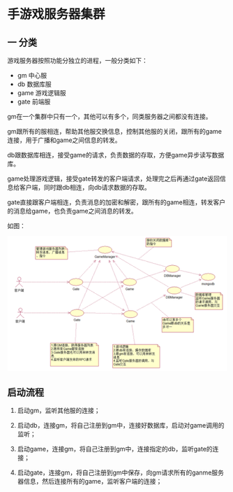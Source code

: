 # 手游戏服务器集群

## 一 分类

游戏服务器按照功能分独立的进程，一般分类如下：  

* gm 中心服 
* db 数据库服
* game 游戏逻辑服
* gate 前端服


gm在一个集群中只有一个，其他可以有多个，同类服务器之间都没有连接。

gm跟所有的服相连，帮助其他服交换信息，控制其他服的关闭，跟所有的game连接，用于广播和game之间信息的转发。

db跟数据库相连，接受game的请求，负责数据的存取，方便game异步读写数据库。

game处理游戏逻辑，接受gate转发的客户端请求，处理完之后再通过gate返回信息给客户端，同时跟db相连，向db请求数据的存取。

gate直接跟客户端相连，负责消息的加密和解密，跟所有的game相连，转发客户的消息给game，也负责game之间消息的转发。

如图：

![连接关系图](./10020/link.png)

## 启动流程

1. 启动gm，监听其他服的连接；

2. 启动db，连接gm，将自己注册到gm中，连接好数据库，启动对game调用的监听；

3. 启动game，连接gm，将自己注册到gm中，连接指定的db，监听gate的连接；

4. 启动gate，连接gm，将自己注册到gm中保存，向gm请求所有的ganme服务器信息，然后连接所有的game，监听客户端的连接；


